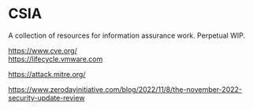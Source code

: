 # CSIA

A collection of resources for information assurance work. Perpetual WIP.

https://www.cve.org/  
https://lifecycle.vmware.com

https://attack.mitre.org/

https://www.zerodayinitiative.com/blog/2022/11/8/the-november-2022-security-update-review
